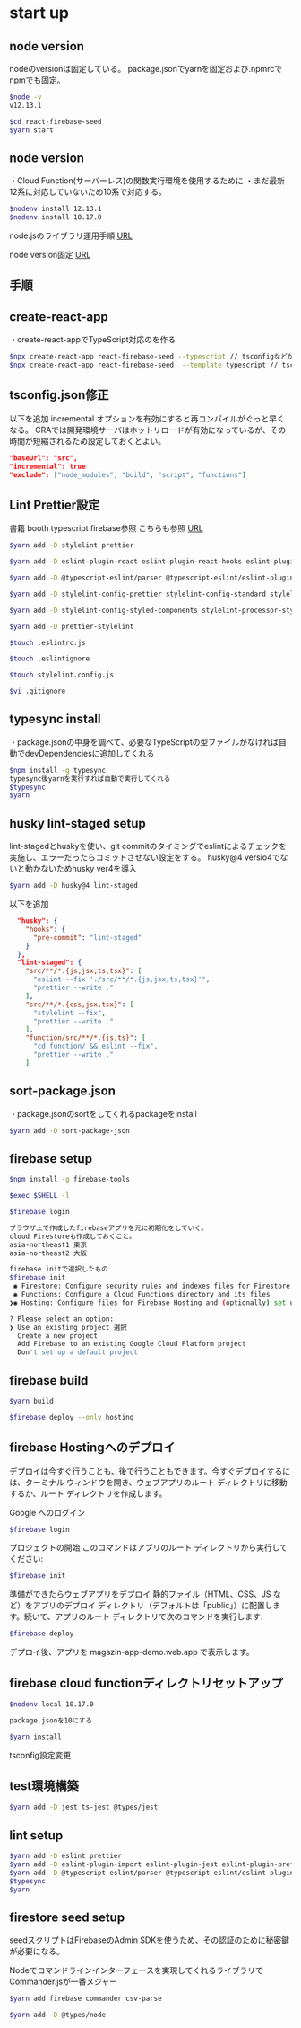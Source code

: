 # start up

## node version

nodeのversionは固定している。
package.jsonでyarnを固定および.npmrcでnpmでも固定。

```bash
$node -v
v12.13.1
```

```bash
$cd react-firebase-seed
$yarn start
```
## node version

・Cloud Function(サーバーレス)の関数実行環境を使用するために
・まだ最新12系に対応していないため10系で対応する。

```bash
$nodenv install 12.13.1
$nodenv install 10.17.0
```

node.jsのライブラリ運用手順
[URL](https://dev.classmethod.jp/articles/strategies-node-project/)

node version固定
[URL](https://qiita.com/suin/items/994458418c737cc9c3e8)

## 手順

## create-react-app

・create-react-appでTypeScript対応のを作る

```bash
$npx create-react-app react-firebase-seed --typescript // tsconfigなどが作成されないためNG
$npx create-react-app react-firebase-seed  --template typescript // tsconfig作成される
```

## tsconfig.json修正

以下を追加
incremental オプションを有効にすると再コンパイルがぐっと早くなる。
CRAでは開発環境サーバはホットリロードが有効になっているが、その時間が短縮されるため設定しておくとよい。

```json
"baseUrl": "src",
"incremental": true
"exclude": ["node_modules", "build", "script", "functions"]
```

## Lint Prettier設定

書籍 booth typescript firebase参照
こちらも参照
[URL](https://zenn.dev/yhay81/articles/def73cf8a02864)

```bash
$yarn add -D stylelint prettier

$yarn add -D eslint-plugin-react eslint-plugin-react-hooks eslint-plugin-import eslint-plugin-jest

$yarn add -D @typescript-eslint/parser @typescript-eslint/eslint-plugin

$yarn add -D stylelint-config-prettier stylelint-config-standard stylelint-order

$yarn add -D stylelint-config-styled-components stylelint-processor-styled-components

$yarn add -D prettier-stylelint

$touch .eslintrc.js

$touch .eslintignore

$touch stylelint.config.js

$vi .gitignore

```

## typesync install

・package.jsonの中身を調べて、必要なTypeScriptの型ファイルがなければ自動でdevDependenciesに追加してくれる

```bash
$npm install -g typesync
typesync後yarnを実行すれば自動で実行してくれる
$typesync
$yarn


```

## husky lint-staged setup
lint-stagedとhuskyを使い、git commitのタイミングでeslintによるチェックを実施し、エラーだったらコミットさせない設定をする。
husky@4 versio4でないと動かないためhusky ver4を導入

```bash
$yarn add -D husky@4 lint-staged

```

以下を追加

```json
  "husky": {
    "hooks": {
      "pre-commit": "lint-staged"
    }
  },
  "lint-staged": {
    "src/**/*.{js,jsx,ts,tsx}": [
      "eslint --fix './src/**/*.{js,jsx,ts,tsx}'",
      "prettier --write ."
    ],
    "src/**/*.{css,jsx,tsx}": [
      "stylelint --fix",
      "prettier --write ."
    ],
    "function/src/**/*.{js,ts}": [
      "cd function/ && eslint --fix",
      "prettier --write ."
    ]
```

## sort-package.json

・package.jsonのsortをしてくれるpackageをinstall

```bash
$yarn add -D sort-package-json
```

## firebase setup

```bash
$npm install -g firebase-tools

$exec $SHELL -l

$firebase login

ブラウザ上で作成したfirebaseアプリを元に初期化をしていく。
cloud Firestoreも作成しておくこと。
asia-northeast1 東京
asia-northeast2 大阪

firebase initで選択したもの
$firebase init
 ◉ Firestore: Configure security rules and indexes files for Firestore
 ◉ Functions: Configure a Cloud Functions directory and its files
❯◉ Hosting: Configure files for Firebase Hosting and (optionally) set up GitHub Action deploys

? Please select an option:
❯ Use an existing project 選択
  Create a new project
  Add Firebase to an existing Google Cloud Platform project
  Don't set up a default project


```

## firebase build

```bash
$yarn build

$firebase deploy --only hosting
```

## firebase Hostingへのデプロイ

デプロイは今すぐ行うことも、後で行うこともできます。今すぐデプロイするには、ターミナル ウィンドウを開き、ウェブアプリのルート ディレクトリに移動するか、ルート ディレクトリを作成します。

Google へのログイン

```bash
$firebase login
```

プロジェクトの開始
このコマンドはアプリのルート ディレクトリから実行してください:

```bash
$firebase init
```

準備ができたらウェブアプリをデプロイ
静的ファイル（HTML、CSS、JS など）をアプリのデプロイ ディレクトリ（デフォルトは「public」）に配置します。続いて、アプリのルート ディレクトリで次のコマンドを実行します:

```bash
$firebase deploy
```

デプロイ後、アプリを magazin-app-demo.web.app で表示します。


## firebase cloud functionディレクトリセットアップ

```bash
$nodenv local 10.17.0

package.jsonを10にする

$yarn install

```

tsconfig設定変更

## test環境構築

```bash
$yarn add -D jest ts-jest @types/jest
```

## lint setup

```bash
$yarn add -D eslint prettier
$yarn add -D eslint-plugin-import eslint-plugin-jest eslint-plugin-prefer-arrow eslint-plugin-prettier eslint-config-prettier eslint-config-airbnb-base
$yarn add -D @typescript-eslint/parser @typescript-eslint/eslint-plugin
$typesync
$yarn
```

## firestore seed setup

seedスクリプトはFirebaseのAdmin SDKを使うため、その認証のために秘密鍵が必要になる。

Nodeでコマンドラインインターフェースを実現してくれるライブラリでCommander.jsが一番メジャー

```bash
$yarn add firebase commander csv-parse

$yarn add -D @types/node
```

